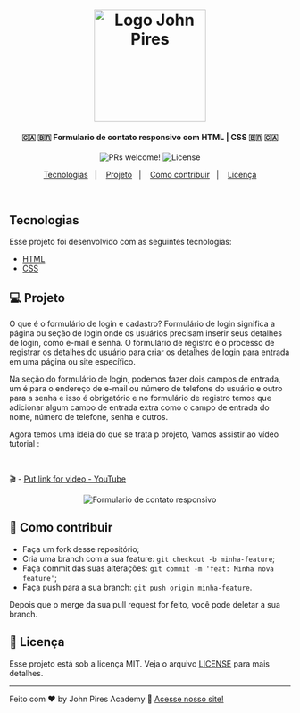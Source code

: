 <h1 align="center">
    <img alt="Logo John Pires" title="#johnpires" src="https://user-images.githubusercontent.com/26515702/131767552-804dece8-a677-4852-9646-39e4095a91bc.png" width="200px" />
</h1>

<h4 align="center">
  🇨🇦 🇧🇷 Formulario de contato responsivo com HTML | CSS 🇧🇷 🇨🇦 
</h4>

<p align="center">

 <img src="https://img.shields.io/static/v1?label=PRs&message=welcome&color=7159c1&labelColor=000000" alt="PRs welcome!" />

  <img alt="License" src="https://img.shields.io/static/v1?label=license&message=MIT&color=7159c1&labelColor=000000">
</p>

<p align="center">
  <a href="#tecnologias">Tecnologias</a>&nbsp;&nbsp;&nbsp;|&nbsp;&nbsp;&nbsp;
  <a href="#-projeto">Projeto</a>&nbsp;&nbsp;&nbsp;|&nbsp;&nbsp;&nbsp;
  <a href="#-como-contribuir">Como contribuir</a>&nbsp;&nbsp;&nbsp;|&nbsp;&nbsp;&nbsp;
  <a href="#memo-licença">Licença</a>
</p>

<br>

## Tecnologias

Esse projeto foi desenvolvido com as seguintes tecnologias:

- [HTML](https://johnpires.com/cursos/html-tutorial/)
- [CSS](https://johnpires.com/cursos/css-fundamentos-basicos/)

## 💻 Projeto

O que é o formulário de login e cadastro?
Formulário de login significa a página ou seção de login onde os usuários precisam inserir seus detalhes de login, como e-mail e senha. O formulário de registro é o processo de registrar os detalhes do usuário para criar os detalhes de login para entrada em uma página ou site específico.

Na seção do formulário de login, podemos fazer dois campos de entrada, um é para o endereço de e-mail ou número de telefone do usuário e outro para a senha e isso é obrigatório e no formulário de registro temos que adicionar algum campo de entrada extra como o campo de entrada do nome, número de telefone, senha e outros.

Agora temos uma ideia do que se trata p projeto, Vamos assistir ao vídeo tutorial :

<br>

🎬 - [Put link for video - YouTube ]()

<p align="center">
 <img src="https://user-images.githubusercontent.com/26515702/132897309-3f9d2b86-3c78-4870-86b3-a363b77e8f1e.jpg" alt="Formulario de contato responsivo" />
</p>

## 🤔 Como contribuir

- Faça um fork desse repositório;
- Cria uma branch com a sua feature: `git checkout -b minha-feature`;
- Faça commit das suas alterações: `git commit -m 'feat: Minha nova feature'`;
- Faça push para a sua branch: `git push origin minha-feature`.

Depois que o merge da sua pull request for feito, você pode deletar a sua branch.

## :memo: Licença

Esse projeto está sob a licença MIT. Veja o arquivo [LICENSE](LICENSE.md) para mais detalhes.

---

Feito com ♥ by John Pires Academy :wave: [Acesse nosso site!](https://johnpires.com/)
